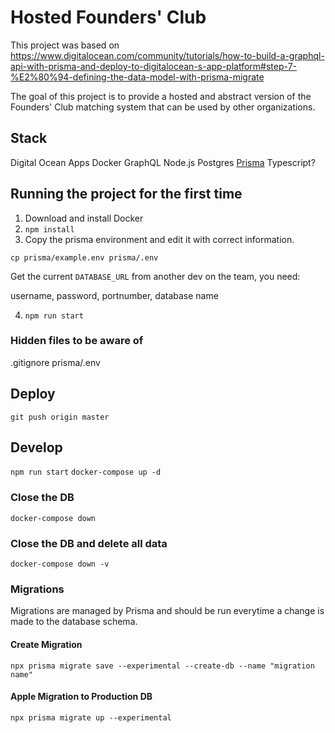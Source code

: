 # Hosted Founders' Club

This project was based on https://www.digitalocean.com/community/tutorials/how-to-build-a-graphql-api-with-prisma-and-deploy-to-digitalocean-s-app-platform#step-7-%E2%80%94-defining-the-data-model-with-prisma-migrate

The goal of this project is to provide a hosted and abstract version of the Founders' Club matching system that can be used by other organizations.

## Stack

Digital Ocean Apps
Docker
GraphQL
Node.js
Postgres
[Prisma](https://www.prisma.io/)
Typescript?

## Running the project for the first time

1. Download and install Docker
2. `npm install`
3. Copy the prisma environment and edit it with correct information.

`cp prisma/example.env prisma/.env`

Get the current `DATABASE_URL` from another dev on the team, you need:

username, password, portnumber, database name

4. `npm run start`

### Hidden files to be aware of
.gitignore
prisma/.env

## Deploy

`git push origin master`

## Develop

`npm run start`
`docker-compose up -d`

### Close the DB

`docker-compose down`

### Close the DB and delete all data

`docker-compose down -v`

### Migrations

Migrations are managed by Prisma and should be run everytime a change is made to the database schema.

#### Create Migration
`npx prisma migrate save --experimental --create-db --name "migration name"`

#### Apple Migration to Production DB
`npx prisma migrate up --experimental`

